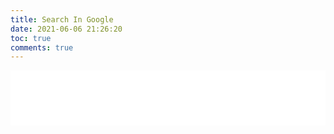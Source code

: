```yaml
---
title: Search In Google
date: 2021-06-06 21:26:20
toc: true
comments: true
---
```


<span style="width:100%; height:260;border:none;text-align:center"> 
	<iframe allowtransparency="yes" frameborder="0" width="100%" height="88" src="./searchingoogle.html">
	</iframe>
</span>
